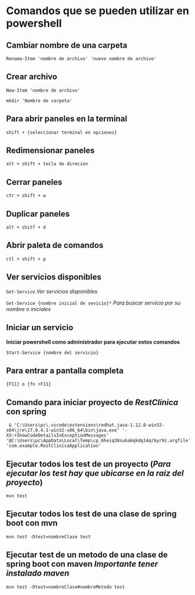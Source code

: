 # Comandos que se pueden utilizar en powershell

## Cambiar nombre de una carpeta

`Renama-Item 'nombre de archivo' 'nuevo nombre de archivo' `

## Crear archivo

`New-Item 'nombre de archivo' `

`mkdir 'Nombre de carpeta' `

## Para abrir paneles en la terminal

`shift + {seleccionar terminal en opciones}`

## Redimensionar paneles

`alt + shift + tecla de direcion`

## Cerrar paneles

`ctr + shift + w`

## Duplicar paneles

`alt + shitf + d`

## Abrir paleta de comandos 

`ctl + shift + p`

## Ver servicios disponibles

`Get-Service` _Ver servicios disponibles_

`Get-Service {nombre inicial de sevicio}*` _Para buscar servicio por su nombre o iniciales_

## Iniciar un servicio

**Iniciar powershell como administrador para ejecutar estos comandos**

`Start-Service {nombre del servicio}`

## Para entrar a pantalla completa 

`{F11} o {fn +F11}`

## Comando para iniciar proyecto de _RestClinica_ con spring 

` & 'C:\Users\pc\.vscode\extensions\redhat.java-1.12.0-win32-x64\jre\17.0.4.1-win32-x86_64\bin\java.exe' '-XX:+ShowCodeDetailsInExceptionMessages' '@C:\Users\pc\AppData\Local\Temp\cp_6heiq38suka6qkdq14qrbyr9z.argfile' 'com.example.RestClinicaApplication'`

## Ejecutar todos los test de un proyecto (_Para ejecutar los test hay que ubicarse en la raiz del proyecto_)

`mvn test`

## Ejecutar todos los test de una clase de spring boot con mvn

`mvn test -Dtest=nombreClase test`
## Ejecutar test de un metodo de una clase de spring boot con maven  _Importante tener instalado maven_ 

`mvn test -Dtest=nombreClase#nombreMetodo test`
